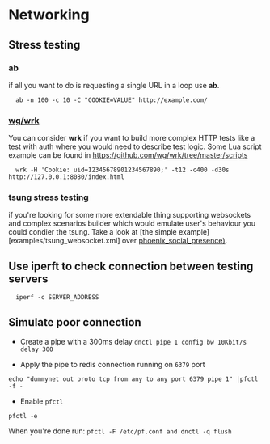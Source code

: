 # Networking

## Stress testing

### ab

if all you want to do is requesting a single URL in a loop use **ab**.

```
  ab -n 100 -c 10 -C "COOKIE=VALUE" http://example.com/
```

### [wg/wrk](https://github.com/wg/wrk)

You can consider **wrk** if you want to build more complex HTTP tests like
a test with auth where you would need to describe test logic. Some Lua
script example can be found in https://github.com/wg/wrk/tree/master/scripts

```
  wrk -H 'Cookie: uid=12345678901234567890;' -t12 -c400 -d30s http://127.0.0.1:8080/index.html
```
### tsung stress testing

if you're looking for some more extendable thing supporting websockets
and complex scenarios builder which would emulate user's behaviour you
could condier the tsung. Take a look at [the simple example][examples/tsung_websocket.xml]
over [phoenix_social_presence)](https://github.com/alvinlindstam/phoenix_social_presence).

## Use iperft to check connection between testing servers

```
  iperf -c SERVER_ADDRESS
```

## Simulate poor connection

* Create a pipe with a 300ms delay
`dnctl pipe 1 config bw 10Kbit/s delay 300`

* Apply the pipe to redis connection running on `6379` port
```
echo "dummynet out proto tcp from any to any port 6379 pipe 1" |pfctl -f -
```

* Enable `pfctl`
```
pfctl -e
```
When you're done run: `pfctl -F /etc/pf.conf and dnctl -q flush`

